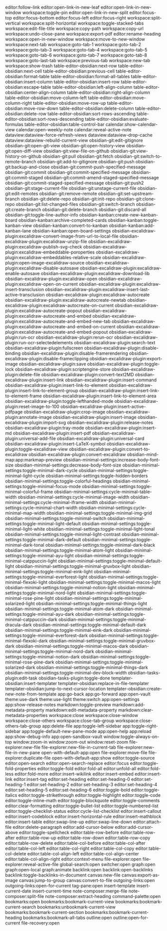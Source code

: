 editor:follow-link
editor:open-link-in-new-leaf
editor:open-link-in-new-window
workspace:toggle-pin
editor:open-link-in-new-split
editor:focus-top
editor:focus-bottom
editor:focus-left
editor:focus-right
workspace:split-vertical
workspace:split-horizontal
workspace:toggle-stacked-tabs
workspace:edit-file-title
workspace:copy-path
workspace:copy-url
workspace:undo-close-pane
workspace:export-pdf
editor:rename-heading
workspace:open-in-new-window
workspace:move-to-new-window
workspace:next-tab
workspace:goto-tab-1
workspace:goto-tab-2
workspace:goto-tab-3
workspace:goto-tab-4
workspace:goto-tab-5
workspace:goto-tab-6
workspace:goto-tab-7
workspace:goto-tab-8
workspace:goto-last-tab
workspace:previous-tab
workspace:new-tab
workspace:show-trash
table-editor-obsidian:next-row
table-editor-obsidian:next-cell
table-editor-obsidian:previous-cell
table-editor-obsidian:format-table
table-editor-obsidian:format-all-tables
table-editor-obsidian:insert-column
table-editor-obsidian:insert-row
table-editor-obsidian:escape-table
table-editor-obsidian:left-align-column
table-editor-obsidian:center-align-column
table-editor-obsidian:right-align-column
table-editor-obsidian:move-column-left
table-editor-obsidian:move-column-right
table-editor-obsidian:move-row-up
table-editor-obsidian:move-row-down
table-editor-obsidian:delete-column
table-editor-obsidian:delete-row
table-editor-obsidian:sort-rows-ascending
table-editor-obsidian:sort-rows-descending
table-editor-obsidian:evaluate-formulas
table-editor-obsidian:table-control-bar
calendar:show-calendar-view
calendar:open-weekly-note
calendar:reveal-active-note
dataview:dataview-force-refresh-views
dataview:dataview-drop-cache
dataview:dataview-rebuild-current-view
obsidian-git:edit-gitignore
obsidian-git:open-git-view
obsidian-git:open-history-view
obsidian-git:open-diff-view
obsidian-git:view-file-on-github
obsidian-git:view-history-on-github
obsidian-git:pull
obsidian-git:fetch
obsidian-git:switch-to-remote-branch
obsidian-git:add-to-gitignore
obsidian-git:push
obsidian-git:backup-and-close
obsidian-git:commit-push-specified-message
obsidian-git:commit
obsidian-git:commit-specified-message
obsidian-git:commit-staged
obsidian-git:commit-amend-staged-specified-message
obsidian-git:commit-staged-specified-message
obsidian-git:push2
obsidian-git:stage-current-file
obsidian-git:unstage-current-file
obsidian-git:edit-remotes
obsidian-git:remove-remote
obsidian-git:set-upstream-branch
obsidian-git:delete-repo
obsidian-git:init-repo
obsidian-git:clone-repo
obsidian-git:list-changed-files
obsidian-git:switch-branch
obsidian-git:create-branch
obsidian-git:delete-branch
obsidian-git:discard-all
obsidian-git:toggle-line-author-info
obsidian-kanban:create-new-kanban-board
obsidian-kanban:archive-completed-cards
obsidian-kanban:toggle-kanban-view
obsidian-kanban:convert-to-kanban
obsidian-kanban:add-kanban-lane
obsidian-kanban:open-board-settings
obsidian-excalidraw-plugin:excalidraw-convert-image-from-url-to-local-file
obsidian-excalidraw-plugin:excalidraw-unzip-file
obsidian-excalidraw-plugin:excalidraw-publish-svg-check
obsidian-excalidraw-plugin:excalidraw-embeddable-poroperties
obsidian-excalidraw-plugin:excalidraw-embeddables-relative-scale
obsidian-excalidraw-plugin:open-image-excalidraw-source
obsidian-excalidraw-plugin:excalidraw-disable-autosave
obsidian-excalidraw-plugin:excalidraw-enable-autosave
obsidian-excalidraw-plugin:excalidraw-download-lib
obsidian-excalidraw-plugin:excalidraw-open
obsidian-excalidraw-plugin:excalidraw-open-on-current
obsidian-excalidraw-plugin:excalidraw-insert-transclusion
obsidian-excalidraw-plugin:excalidraw-insert-last-active-transclusion
obsidian-excalidraw-plugin:excalidraw-autocreate
obsidian-excalidraw-plugin:excalidraw-autocreate-newtab
obsidian-excalidraw-plugin:excalidraw-autocreate-on-current
obsidian-excalidraw-plugin:excalidraw-autocreate-popout
obsidian-excalidraw-plugin:excalidraw-autocreate-and-embed
obsidian-excalidraw-plugin:excalidraw-autocreate-and-embed-new-tab
obsidian-excalidraw-plugin:excalidraw-autocreate-and-embed-on-current
obsidian-excalidraw-plugin:excalidraw-autocreate-and-embed-popout
obsidian-excalidraw-plugin:run-ocr
obsidian-excalidraw-plugin:rerun-ocr
obsidian-excalidraw-plugin:run-ocr-selectedelements
obsidian-excalidraw-plugin:search-text
obsidian-excalidraw-plugin:fullscreen
obsidian-excalidraw-plugin:disable-binding
obsidian-excalidraw-plugin:disable-framerendering
obsidian-excalidraw-plugin:disable-frameclipping
obsidian-excalidraw-plugin:export-image
obsidian-excalidraw-plugin:save
obsidian-excalidraw-plugin:toggle-lock
obsidian-excalidraw-plugin:scriptengine-store
obsidian-excalidraw-plugin:delete-file
obsidian-excalidraw-plugin:convert-text2MD
obsidian-excalidraw-plugin:insert-link
obsidian-excalidraw-plugin:insert-command
obsidian-excalidraw-plugin:insert-link-to-element
obsidian-excalidraw-plugin:insert-link-to-element-group
obsidian-excalidraw-plugin:insert-link-to-element-frame
obsidian-excalidraw-plugin:insert-link-to-element-area
obsidian-excalidraw-plugin:toggle-lefthanded-mode
obsidian-excalidraw-plugin:reset-image-to-100
obsidian-excalidraw-plugin:insert-active-pdfpage
obsidian-excalidraw-plugin:crop-image
obsidian-excalidraw-plugin:annotate-image
obsidian-excalidraw-plugin:insert-image
obsidian-excalidraw-plugin:import-svg
obsidian-excalidraw-plugin:release-notes
obsidian-excalidraw-plugin:tray-mode
obsidian-excalidraw-plugin:insert-md
obsidian-excalidraw-plugin:insert-pdf
obsidian-excalidraw-plugin:universal-add-file
obsidian-excalidraw-plugin:universal-card
obsidian-excalidraw-plugin:insert-LaTeX-symbol
obsidian-excalidraw-plugin:toggle-excalidraw-view
obsidian-excalidraw-plugin:convert-to-excalidraw
obsidian-excalidraw-plugin:convert-excalidraw
obsidian-mind-map:app:markmap-preview
obsidian-minimal-settings:increase-body-font-size
obsidian-minimal-settings:decrease-body-font-size
obsidian-minimal-settings:toggle-minimal-dark-cycle
obsidian-minimal-settings:toggle-minimal-light-cycle
obsidian-minimal-settings:toggle-hidden-borders
obsidian-minimal-settings:toggle-colorful-headings
obsidian-minimal-settings:toggle-minimal-focus-mode
obsidian-minimal-settings:toggle-minimal-colorful-frame
obsidian-minimal-settings:cycle-minimal-table-width
obsidian-minimal-settings:cycle-minimal-image-width
obsidian-minimal-settings:cycle-minimal-iframe-width
obsidian-minimal-settings:cycle-minimal-chart-width
obsidian-minimal-settings:cycle-minimal-map-width
obsidian-minimal-settings:toggle-minimal-img-grid
obsidian-minimal-settings:toggle-minimal-switch
obsidian-minimal-settings:toggle-minimal-light-default
obsidian-minimal-settings:toggle-minimal-light-white
obsidian-minimal-settings:toggle-minimal-light-tonal
obsidian-minimal-settings:toggle-minimal-light-contrast
obsidian-minimal-settings:toggle-minimal-dark-default
obsidian-minimal-settings:toggle-minimal-dark-tonal
obsidian-minimal-settings:toggle-minimal-dark-black
obsidian-minimal-settings:toggle-minimal-atom-light
obsidian-minimal-settings:toggle-minimal-ayu-light
obsidian-minimal-settings:toggle-minimal-catppuccin-light
obsidian-minimal-settings:toggle-minimal-default-light
obsidian-minimal-settings:toggle-minimal-gruvbox-light
obsidian-minimal-settings:toggle-minimal-eink-light
obsidian-minimal-settings:toggle-minimal-everforest-light
obsidian-minimal-settings:toggle-minimal-flexoki-light
obsidian-minimal-settings:toggle-minimal-macos-light
obsidian-minimal-settings:toggle-minimal-notion-light
obsidian-minimal-settings:toggle-minimal-nord-light
obsidian-minimal-settings:toggle-minimal-rose-pine-light
obsidian-minimal-settings:toggle-minimal-solarized-light
obsidian-minimal-settings:toggle-minimal-things-light
obsidian-minimal-settings:toggle-minimal-atom-dark
obsidian-minimal-settings:toggle-minimal-ayu-dark
obsidian-minimal-settings:toggle-minimal-catppuccin-dark
obsidian-minimal-settings:toggle-minimal-dracula-dark
obsidian-minimal-settings:toggle-minimal-default-dark
obsidian-minimal-settings:toggle-minimal-eink-dark
obsidian-minimal-settings:toggle-minimal-everforest-dark
obsidian-minimal-settings:toggle-minimal-flexoki-dark
obsidian-minimal-settings:toggle-minimal-gruvbox-dark
obsidian-minimal-settings:toggle-minimal-macos-dark
obsidian-minimal-settings:toggle-minimal-nord-dark
obsidian-minimal-settings:toggle-minimal-notion-dark
obsidian-minimal-settings:toggle-minimal-rose-pine-dark
obsidian-minimal-settings:toggle-minimal-solarized-dark
obsidian-minimal-settings:toggle-minimal-things-dark
obsidian-minimal-settings:toggle-minimal-dev-block-width
obsidian-tasks-plugin:edit-task
obsidian-tasks-plugin:toggle-done
templater-obsidian:insert-templater
templater-obsidian:replace-in-file-templater
templater-obsidian:jump-to-next-cursor-location
templater-obsidian:create-new-note-from-template
app:go-back
app:go-forward
app:open-vault
theme:use-dark
theme:use-light
theme:switch
app:open-settings
app:show-release-notes
markdown:toggle-preview
markdown:add-metadata-property
markdown:edit-metadata-property
markdown:clear-metadata-properties
workspace:close
workspace:close-window
workspace:close-others
workspace:close-tab-group
workspace:close-others-tab-group
app:delete-file
app:toggle-left-sidebar
app:toggle-right-sidebar
app:toggle-default-new-pane-mode
app:open-help
app:reload
app:show-debug-info
app:open-sandbox-vault
window:toggle-always-on-top
window:zoom-in
window:zoom-out
window:reset-zoom
file-explorer:new-file
file-explorer:new-file-in-current-tab
file-explorer:new-file-in-new-pane
open-with-default-app:open
file-explorer:move-file
file-explorer:duplicate-file
open-with-default-app:show
editor:toggle-source
editor:open-search
editor:open-search-replace
editor:focus
editor:toggle-fold-properties
editor:toggle-fold
editor:fold-all
editor:unfold-all
editor:fold-less
editor:fold-more
editor:insert-wikilink
editor:insert-embed
editor:insert-link
editor:insert-tag
editor:set-heading
editor:set-heading-0
editor:set-heading-1
editor:set-heading-2
editor:set-heading-3
editor:set-heading-4
editor:set-heading-5
editor:set-heading-6
editor:toggle-bold
editor:toggle-italics
editor:toggle-strikethrough
editor:toggle-highlight
editor:toggle-code
editor:toggle-inline-math
editor:toggle-blockquote
editor:toggle-comments
editor:clear-formatting
editor:toggle-bullet-list
editor:toggle-numbered-list
editor:toggle-checklist-status
editor:cycle-list-checklist
editor:insert-callout
editor:insert-codeblock
editor:insert-horizontal-rule
editor:insert-mathblock
editor:insert-table
editor:swap-line-up
editor:swap-line-down
editor:attach-file
editor:delete-paragraph
editor:add-cursor-below
editor:add-cursor-above
editor:toggle-spellcheck
editor:table-row-before
editor:table-row-after
editor:table-row-up
editor:table-row-down
editor:table-row-copy
editor:table-row-delete
editor:table-col-before
editor:table-col-after
editor:table-col-left
editor:table-col-right
editor:table-col-copy
editor:table-col-delete
editor:table-col-align-left
editor:table-col-align-center
editor:table-col-align-right
editor:context-menu
file-explorer:open
file-explorer:reveal-active-file
global-search:open
switcher:open
graph:open
graph:open-local
graph:animate
backlink:open
backlink:open-backlinks
backlink:toggle-backlinks-in-document
canvas:new-file
canvas:export-as-image
canvas:jump-to-group
canvas:convert-to-file
outgoing-links:open
outgoing-links:open-for-current
tag-pane:open
insert-template
insert-current-date
insert-current-time
note-composer:merge-file
note-composer:split-file
note-composer:extract-heading
command-palette:open
bookmarks:open
bookmarks:bookmark-current-view
bookmarks:bookmark-current-search
bookmarks:unbookmark-current-view
bookmarks:bookmark-current-section
bookmarks:bookmark-current-heading
bookmarks:bookmark-all-tabs
outline:open
outline:open-for-current
file-recovery:open